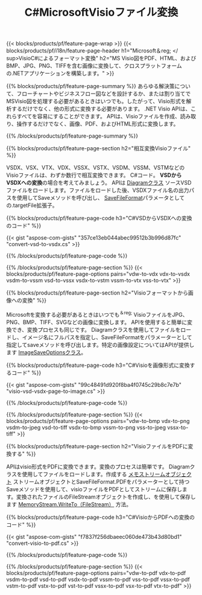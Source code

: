 ﻿---
title: C#MicrosoftVisioファイル変換
url: /ja/net/conversion/
description: MicrosoftVisioフォーマットを変換するVSDXVSXVTX VDX VSSX VSTX VSDM VSSM VSTM VDW VSDVSSVSTをPDFHTMLおよび画像に変換します。 .NETライブラリを介したC#コード。
---
{{< blocks/products/pf/feature-page-wrap >}}
{{< blocks/products/pf/i18n/feature-page-header h1="Microsoft＆reg; </ sup>VisioC#によるフォーマット変換" h2="MS Visio図をPDF、HTML、およびBMP、JPG、PNG、TIFFを含む画像に変換して、クロスプラットフォームの.NETアプリケーションを構築します。" >}}

{{% blocks/products/pf/feature-page-summary %}}
あらゆる解決策について、フローチャートやビジネスフロー図などを設計するか、または割り当てでMSVisio図を処理する必要があるときはいつでも。したがって、Visio形式を解析するだけでなく、他の形式に変換する必要があります。 .NET Visio APIは、これらすべてを容易にすることができます。 APIは、Visioファイルを作成、読み取り、操作するだけでなく、画像、PDF、およびHTML形式に変換します。

{{% /blocks/products/pf/feature-page-summary %}}

{{% blocks/products/pf/feature-page-section h2="相互変換Visioファイル" %}}

VSDX、VSX、VTX、VDX、VSSX、VSTX、VSDM、VSSM、VSTMなどのVisioファイルは、わずか数行で相互変換できます。 C#コード。 **VSDからVSDXへの変換**の場合を考えてみましょう。 APIは [Diagramクラス](https://apireference.aspose.com/diagram/net/aspose.diagram/diagram) ソースVSDファイルをロードします。ファイルをロードした後、VSDXファイル名の出力パスを使用してSaveメソッドを呼び出し、 [SaveFileFormat](https://apireference.aspose.com/diagram/net/aspose.diagram/savefileformat)パラメータとしての.targetFile拡張子。

{{% blocks/products/pf/feature-page-code h3="C#VSDからVSDXへの変換のコード" %}}

{{< gist "aspose-com-gists" "357ce13eb044abec99512b3b996d87fc" "convert-vsd-to-vsdx.cs" >}}

{{% /blocks/products/pf/feature-page-code %}}

{{% /blocks/products/pf/feature-page-section %}}
{{< blocks/products/pf/feature-page-options pairs="vdw-to-vdx vdx-to-vsdx vsdm-to-vssm vsd-to-vssx vsdx-to-vstm vssm-to-vtx vss-to-vtx" >}}

{{% blocks/products/pf/feature-page-section h2="Visioフォーマットから画像への変換" %}}

Microsoftを変換する必要があるときはいつでも<sup>＆reg;</sup> VisioファイルをJPG、PNG、BMP、TIFF、SVGなどの画像に変換します。 APIを使用すると簡単に変換でき、変換プロセスも同じです。 Diagramクラスを使用してファイルをロードし、イメージ名にフルパスを指定し、SaveFileFormatをパラメーターとして指定してsaveメソッドを呼び出します。特定の画像設定についてはAPIが提供します [ImageSaveOptionsクラス](https://apireference.aspose.com/diagram/net/aspose.diagram.saving/imagesaveoptions)。

{{% blocks/products/pf/feature-page-code h3="C#Visioを画像形式に変換するコード" %}}

{{< gist "aspose-com-gists" "99c48491d920f8ba4f0745c29b8c7e7b" "visio-vsd-vsdx-page-to-image.cs" >}}

{{% /blocks/products/pf/feature-page-code %}}

{{% /blocks/products/pf/feature-page-section %}}
{{< blocks/products/pf/feature-page-options pairs="vdw-to-bmp vdx-to-png vsdm-to-jpeg vsd-to-tiff vsdx-to-bmp vssm-to-png vss-to-jpeg vssx-to-tiff" >}}

{{% blocks/products/pf/feature-page-section h2="VisioファイルをPDFに変換する" %}}

APIはvisio形式をPDFに変換できます。変換のプロセスは簡単です。 Diagramクラスを使用してファイルをロードします。作成する [メモストリームオブジェクト](https://docs.microsoft.com/en-us/dotnet/api/system.io.memorystream) ストリームオブジェクトとSaveFileFormat.PDFをパラメーターとして持つSaveメソッドを使用して、visioファイルをPDFとしてストリームに保存します。変換されたファイルのFileStreamオブジェクトを作成し、を使用して保存します [MemoryStream.WriteTo（FileStream）](https://docs.microsoft.com/en-us/dotnet/api/system.io.memorystream.writeto?view=net-5.0#System_IO_MemoryStream_WriteTo_System_IO_Stream_) 方法。 

{{% blocks/products/pf/feature-page-code h3="C#VisioからPDFへの変換のコード" %}}

{{< gist "aspose-com-gists" "f7837f256dbaeec060de473b43d80bd1" "convert-visio-to-pdf.cs" >}}

{{% /blocks/products/pf/feature-page-code %}}

{{% /blocks/products/pf/feature-page-section %}}
{{< blocks/products/pf/feature-page-options pairs="vdw-to-pdf vdx-to-pdf vsdm-to-pdf vsd-to-pdf vsdx-to-pdf vssm-to-pdf vss-to-pdf vssx-to-pdf vstm-to-pdf vstx-to-pdf vst-to-pdf vssx-to-pdf vsx-to-pdf vtx-to-pdf" >}}